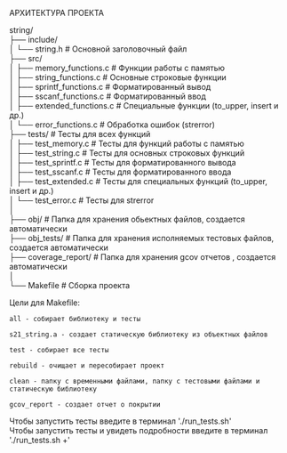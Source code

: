 АРХИТЕКТУРА ПРОЕКТА

string/     
├── include/        
│   └── string.h         # Основной заголовочный файл        
├── src/        
│   ├── memory_functions.c      # Функции работы с памятью        
│   ├── string_functions.c      # Основные строковые функции      
│   ├── sprintf_functions.c     # Форматированный вывод       
│   ├── sscanf_functions.c      # Форматированный ввод        
│   ├── extended_functions.c        # Специальные функции (to_upper, insert и др.)    
│   └── error_functions.c       # Обработка ошибок (strerror)     
├── tests/               # Тесты для всех функций        
│   ├── test_memory.c       # Тесты для функций работы с памятью     
│   ├── test_string.c       # Тесты для основных строковых функций          
│   ├── test_sprintf.c      # Тесты для форматированного вывода        
│   ├── test_sscanf.c       # Тесты для форматированного ввода     
│   ├── test_extended.c     # Тесты для специальных функций (to_upper, insert и др.)  
│   └── test_error.c        # Тесты для strerror   
│       
├── obj/                 # Папка для хранения обьектных файлов, создается автоматически             
├── obj_tests/           # Папка для хранения исполняемых тестовых файлов, создается автоматически      
├── coverage_report/     # Папка для хранения gcov отчетов , создается автоматически                   
│        
└── Makefile             # Сборка проекта          


Цели для Makefile:

    all - собирает библиотеку и тесты

    s21_string.a - создает статическую библиотеку из объектных файлов

    test - собирает все тесты

    rebuild - очищает и пересобирает проект

    clean - папку с временными файлами, папку с тестовыми файлами и статическую библиотеку

    gcov_report - создает отчет о покрытии

Чтобы запустить тесты введите в терминал './run_tests.sh'   
Чтобы запустить тесты и увидеть подробности введите в терминал './run_tests.sh +'   